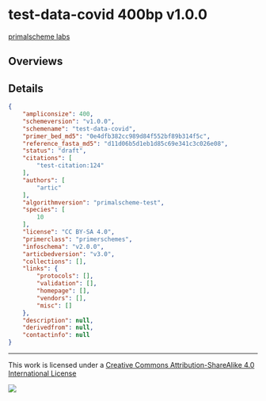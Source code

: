 # test-data-covid 400bp v1.0.0

[primalscheme labs](https://labs.primalscheme.com/detail/test-data-covid/400/v1.0.0)

## Overviews

## Details

```json
{
    "ampliconsize": 400,
    "schemeversion": "v1.0.0",
    "schemename": "test-data-covid",
    "primer_bed_md5": "0e4dfb382cc989d84f552bf89b314f5c",
    "reference_fasta_md5": "d11d06b5d1eb1d85c69e341c3c026e08",
    "status": "draft",
    "citations": [
        "test-citation:124"
    ],
    "authors": [
        "artic"
    ],
    "algorithmversion": "primalscheme-test",
    "species": [
        10
    ],
    "license": "CC BY-SA 4.0",
    "primerclass": "primerschemes",
    "infoschema": "v2.0.0",
    "articbedversion": "v3.0",
    "collections": [],
    "links": {
        "protocols": [],
        "validation": [],
        "homepage": [],
        "vendors": [],
        "misc": []
    },
    "description": null,
    "derivedfrom": null,
    "contactinfo": null
}
```



------------------------------------------------------------------------

This work is licensed under a [Creative Commons Attribution-ShareAlike 4.0 International License](http://creativecommons.org/licenses/by-sa/4.0/) 

![](https://i.creativecommons.org/l/by-sa/4.0/88x31.png)